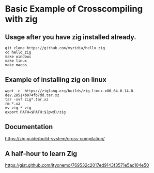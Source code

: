 # Basic Example of Crosscompiling with zig

## Usage after you have zig installed already.
```
git clone https://github.com/myridia/hello_zig
cd hello_zig
make windows
make linux
make macos
```

## Example of installing zig on linux
```
wget -c  https://ziglang.org/builds/zig-linux-x86_64-0.14.0-dev.2851+b074fb7dd.tar.xz
tar -xvf zig*.tar.xz
rm *.xz
mv zig-* zig
export PATH=$PATH:$(pwd)/zig
```


## Documentation
https://zig.guide/build-system/cross-compilation/

##  A half-hour to learn Zig
https://gist.github.com/ityonemo/769532c2017ed9143f3571e5ac104e50
